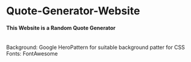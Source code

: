# Quote-Generator-Website
<h4>This Website is a Random Quote Generator</h4><br>
Background: Google HeroPattern for suitable background patter for CSS<br>
Fonts: FontAwesome<br>
